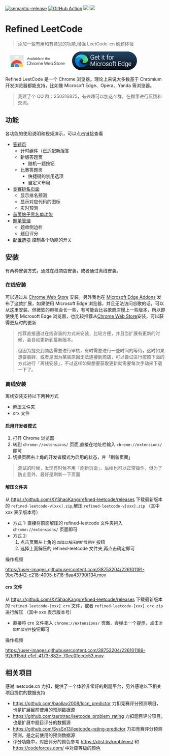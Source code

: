 [![semantic-release][semantic-release-image]][semantic-release-url] [![GitHub Action][actions-release-image]][actions-release-url] [![](https://img.shields.io/chrome-web-store/v/kmpinnjkedaidpojenkiooddkeplniel.svg)][chrome-store-url] [![](https://img.shields.io/badge/dynamic/json?label=edge%20add-on&prefix=v&query=%24.version&url=https%3A%2F%2Fmicrosoftedge.microsoft.com%2Faddons%2Fgetproductdetailsbycrxid%2Figmccckalbaoifpohffkgfdagpgdangl)][edge-store-url]

# Refined LeetCode

> 添加一些有用和有意思的功能,增强 LeetCode-cn 刷题体验

[![chrome-store-badge][chrome-store-badge]][chrome-store-url] [![edge-store-badge][edge-store-badge]][edge-store-url]

[semantic-release-image]: https://img.shields.io/badge/%20%20%F0%9F%93%A6%F0%9F%9A%80-semantic--release-e10079.svg
[semantic-release-url]: https://github.com/semantic-release/semantic-release
[actions-release-image]: https://github.com/XYShaoKang/refined-leetcode/actions/workflows/release.yml/badge.svg?branch=master
[actions-release-url]: https://github.com/XYShaoKang/refined-leetcode/actions/workflows/release.yml?query=branch%3Amaster
[chrome-store-badge]: ./docs/assets/trynow.png
[chrome-store-url]: https://chrome.google.com/webstore/detail/refined-leetcode/kmpinnjkedaidpojenkiooddkeplniel
[edge-store-badge]: ./docs/assets/get_it_from_edge.png
[edge-store-url]: https://microsoftedge.microsoft.com/addons/detail/refined-leetcode/igmccckalbaoifpohffkgfdagpgdangl

Refined LeetCode 是一个 Chrome 浏览器。理论上来说大多数基于 Chromium 开发浏览器都能支持，比如像 Microsoft Edge、Opera、Yanda 等浏览器。

> 我建了个 QQ 群：250316825，有兴趣可以加这个群，在群里进行反馈和交流。

## 功能

各功能的使用说明和视频演示，可以点击链接查看

- [答题页](./docs/%E7%AD%94%E9%A2%98%E9%A1%B5.md)
  - 计时组件（已适配新版答
  - 新版答题页
    - 随机一题按钮
  - 比赛答题页
    - 快捷键的禁用选项
    - 自定义布局
- [竞赛排名页面](./docs/%E7%AB%9E%E8%B5%9B%E6%8E%92%E5%90%8D%E9%A1%B5.md)
  - 显示排名预测
  - 显示对应代码的图标
  - 实时预测
- [首页帖子黑名单功能](./docs/%E9%A6%96%E9%A1%B5%E5%B8%96%E5%AD%90%E9%BB%91%E5%90%8D%E5%8D%95.md)
- [题单管理](./docs/%E9%A2%98%E5%8D%95%E7%AE%A1%E7%90%86.md)
  - 题单侧边栏
  - 题目评分
- [配置选项](./docs/%E9%85%8D%E7%BD%AE%E9%80%89%E9%A1%B9.md) 控制各个功能的开关

## 安装

有两种安装方式，通过在线商店安装，或者通过离线安装。

### 在线安装

可以通过从 [Chrome Web Store][chrome-store-url] 安装。另外我也在 [Microsoft Edge Addons][edge-store-url] 发布了这款扩展，如果使用 Microsoft Edge 浏览器，并且无法访问谷歌的话，可以从这里安装。但微软的审核会长一些，有可能会比谷歌商店慢上一些版本，所以即使使用 Microsoft Edge 浏览器，也比较推荐从[Chrome Web Store][chrome-store-url]安装，可以获得更及时的更新

> 推荐直接通过在线安装的方式来安装，比较方便，并且当扩展有更新的时候，会自动更新到最新版本。
>
> 但因为提交到商店需要进行审核，有时需要进行一些时间的等待，这时如果想要尝鲜，或者是因为某些原因无法连接到商店，可以尝试进行按照下面的方式进行「离线安装」，不过这样如果想要获取更新就需要每次手动来下载一下了。

### 离线安装

离线安装支持以下两种方式

- 解压文件夹
- crx 文件

#### 启用开发者模式

1. 打开 Chrome 浏览器
2. 转到 `chrome://extensions/` 页面,直接在地址栏输入 `chrome://extensions/` 即可
3. 切换页面右上角的开发者模式为启用的状态，并「刷新页面」

> 测试的时候，发现有时候不用「刷新页面」，后续也可以正常操作，但为了防止意外，最好是刷新一下页面

#### 解压文件夹

从 https://github.com/XYShaoKang/refined-leetcode/releases 下载最新版本的 `refined-leetcode-v[xxx].zip`,解压 `refined-leetcode-v[xxx].zip` （其中 xxx 表示版本号）

- 方式 1: 直接将前面解压的 refined-leetcode 文件夹拖入 `chrome://extensions/` 页面即可
- 方式 2:
  1.  点击页面左上角的 `加载以解压的扩展程序` 按钮
  2.  选择上面解压的 refined-leetcode 文件夹,再点击确定即可

操作视频

https://user-images.githubusercontent.com/38753204/226101191-9be75d42-c218-4005-b718-6aa43790f134.mov

#### crx 文件

从 https://github.com/XYShaoKang/refined-leetcode/releases 下载最新版本的 `refined-leetcode-[xxx].crx` 文件，或者 `refined-leetcode-[xxx].crx.zip` 进行解压 （其中 xxx 表示版本号）

- 直接将 crx 文件拖入 `chrome://extensions/` 页面，会弹出一个提示，点击`添加扩展程序`按钮即可

操作视频

https://user-images.githubusercontent.com/38753204/226101189-92b915dd-e1ef-4173-882e-70ec0fecdc53.mov

## 相关项目

感谢 leetcode.cn 力扣，提供了一个体验非常好的刷题平台，另外感谢以下相关项目提供的数据支持

- https://github.com/baoliay2008/lccn_predictor 力扣竞赛评分预测项目，也是扩展目前使用的预测数据源
- https://github.com/zerotrac/leetcode_problem_rating 力扣题目评分项目，也是扩展中题目评分的数据源
- https://github.com/SysSn13/leetcode-rating-predictor 力扣竞赛评分预测预测，是之前使用的预测数据源
- 评分功能中，对应评分的颜色参考 https://clist.by/problems/ 和 https://codeforces.com/ 中对应等级的颜色
